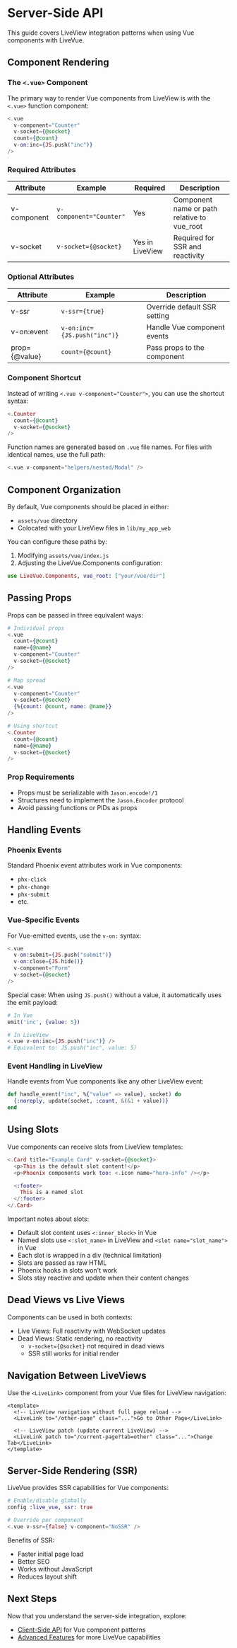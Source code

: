 # Server-Side API

This guide covers LiveView integration patterns when using Vue components with LiveVue.

## Component Rendering

### The `<.vue>` Component

The primary way to render Vue components from LiveView is with the `<.vue>` function component:

```elixir
<.vue
  v-component="Counter"
  v-socket={@socket}
  count={@count}
  v-on:inc={JS.push("inc")}
/>
```

### Required Attributes

| Attribute    | Example                | Required        | Description                                    |
|--------------|------------------------|-----------------|------------------------------------------------|
| v-component  | `v-component="Counter"`| Yes            | Component name or path relative to vue_root    |
| v-socket     | `v-socket={@socket}`   | Yes in LiveView| Required for SSR and reactivity               |

### Optional Attributes

| Attribute    | Example              | Description                                    |
|--------------|----------------------|------------------------------------------------|
| v-ssr        | `v-ssr={true}`      | Override default SSR setting                   |
| v-on:event   | `v-on:inc={JS.push("inc")}` | Handle Vue component events           |
| prop={@value}| `count={@count}`     | Pass props to the component                   |

### Component Shortcut

Instead of writing `<.vue v-component="Counter">`, you can use the shortcut syntax:

```elixir
<.Counter
  count={@count}
  v-socket={@socket}
/>
```

Function names are generated based on `.vue` file names. For files with identical names, use the full path:
```elixir
<.vue v-component="helpers/nested/Modal" />
```

## Component Organization

By default, Vue components should be placed in either:
- `assets/vue` directory
- Colocated with your LiveView files in `lib/my_app_web`

You can configure these paths by:
1. Modifying `assets/vue/index.js`
2. Adjusting the LiveVue.Components configuration:
```elixir
use LiveVue.Components, vue_root: ["your/vue/dir"]
```

## Passing Props

Props can be passed in three equivalent ways:

```elixir
# Individual props
<.vue
  count={@count}
  name={@name}
  v-component="Counter"
  v-socket={@socket}
/>

# Map spread
<.vue
  v-component="Counter"
  v-socket={@socket}
  {%{count: @count, name: @name}}
/>

# Using shortcut
<.Counter
  count={@count}
  name={@name}
  v-socket={@socket}
/>
```

### Prop Requirements

- Props must be serializable with `Jason.encode!/1`
- Structures need to implement the `Jason.Encoder` protocol
- Avoid passing functions or PIDs as props

## Handling Events

### Phoenix Events

Standard Phoenix event attributes work in Vue components:
- `phx-click`
- `phx-change`
- `phx-submit`
- etc.

### Vue-Specific Events

For Vue-emitted events, use the `v-on:` syntax:

```elixir
<.vue
  v-on:submit={JS.push("submit")}
  v-on:close={JS.hide()}
  v-component="Form"
  v-socket={@socket}
/>
```

Special case: When using `JS.push()` without a value, it automatically uses the emit payload:
```elixir
# In Vue
emit('inc', {value: 5})

# In LiveView
<.vue v-on:inc={JS.push("inc")} />
# Equivalent to: JS.push("inc", value: 5)
```

### Event Handling in LiveView

Handle events from Vue components like any other LiveView event:

```elixir
def handle_event("inc", %{"value" => value}, socket) do
  {:noreply, update(socket, :count, &(&1 + value))}
end
```

## Using Slots

Vue components can receive slots from LiveView templates:

```elixir
<.Card title="Example Card" v-socket={@socket}>
  <p>This is the default slot content!</p>
  <p>Phoenix components work too: <.icon name="hero-info" /></p>

  <:footer>
    This is a named slot
  </:footer>
</.Card>
```

Important notes about slots:
- Default slot content uses `<:inner_block>` in Vue
- Named slots use `<:slot_name>` in LiveView and `<slot name="slot_name">` in Vue
- Each slot is wrapped in a div (technical limitation)
- Slots are passed as raw HTML
- Phoenix hooks in slots won't work
- Slots stay reactive and update when their content changes

## Dead Views vs Live Views

Components can be used in both contexts:
- Live Views: Full reactivity with WebSocket updates
- Dead Views: Static rendering, no reactivity
  - `v-socket={@socket}` not required in dead views
  - SSR still works for initial render

## Navigation Between LiveViews

Use the `<LiveLink>` component from your Vue files for LiveView navigation:

```vue
<template>
  <!-- LiveView navigation without full page reload -->
  <LiveLink to="/other-page" class="...">Go to Other Page</LiveLink>

  <!-- LiveView patch (update current LiveView) -->
  <LiveLink patch to="/current-page?tab=other" class="...">Change Tab</LiveLink>
</template>
```

## Server-Side Rendering (SSR)

LiveVue provides SSR capabilities for Vue components:

```elixir
# Enable/disable globally
config :live_vue, ssr: true

# Override per component
<.vue v-ssr={false} v-component="NoSSR" />
```

Benefits of SSR:
- Faster initial page load
- Better SEO
- Works without JavaScript
- Reduces layout shift

## Next Steps

Now that you understand the server-side integration, explore:
- [Client-Side API](client_side_api.html) for Vue component patterns
- [Advanced Features](advanced_features.html) for more LiveVue capabilities
